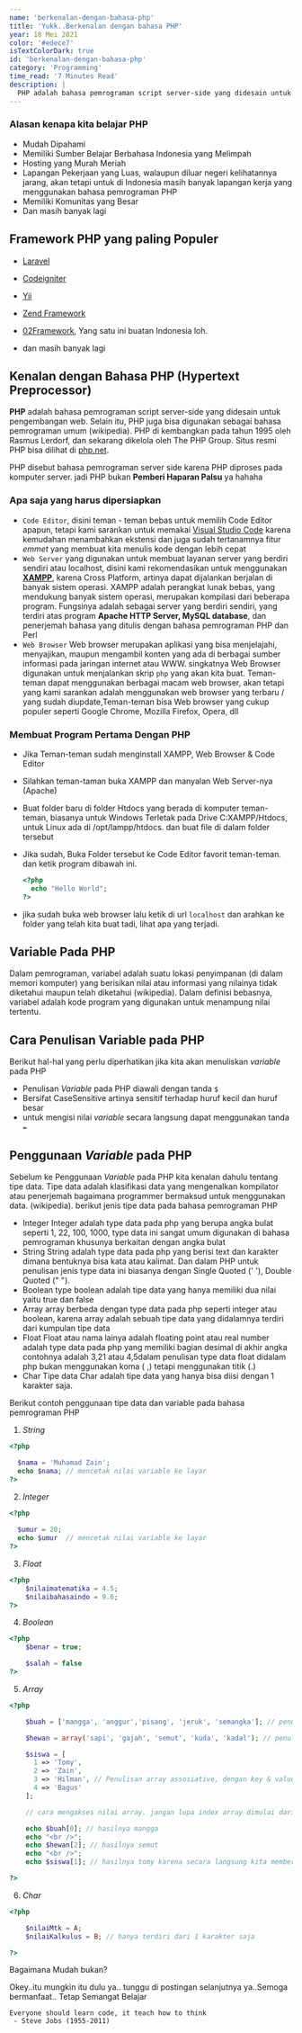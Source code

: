 ```yaml
---
name: 'berkenalan-dengan-bahasa-php'
title: 'Yukk..Berkenalan dengan bahasa PHP'
year: 18 Mei 2021
color: '#edece7'
isTextColorDark: true
id: 'berkenalan-dengan-bahasa-php'
category: 'Programming'
time_read: '7 Minutes Read'
description: |
  PHP adalah bahasa pemrograman script server-side yang didesain untuk pengembangan web, cocok untuk pemula dan juga masih banyak perusahaan yang menggunakan PHP, tertarik untuk mempelajarinya ?
---
```


### Alasan kenapa kita belajar PHP
- Mudah Dipahami
- Memiliki Sumber Belajar Berbahasa Indonesia yang Melimpah
- Hosting yang Murah Meriah
- Lapangan Pekerjaan yang Luas, walaupun diluar negeri kelihatannya jarang, akan tetapi untuk di Indonesia masih banyak lapangan kerja yang menggunakan bahasa pemrograman PHP
- Memiliki Komunitas yang Besar
- Dan masih banyak lagi


## Framework PHP yang paling Populer

- [Laravel](https://laravel.com/)
- [Codeigniter](https://codeigniter.com/)
- [Yii](https://www.yiiframework.com)
- [Zend Framework](https://framework.zend.com/)
- [02Framework](https://o2system.id/), Yang satu ini buatan Indonesia loh.

- dan masih banyak lagi

## Kenalan dengan Bahasa PHP (Hypertext Preprocessor)

__PHP__ adalah bahasa pemrograman script server-side yang didesain untuk pengembangan web. Selain itu, PHP juga bisa digunakan sebagai bahasa pemrograman umum (wikipedia). PHP di kembangkan pada tahun 1995 oleh Rasmus Lerdorf, dan sekarang dikelola oleh The PHP Group. Situs resmi PHP bisa dilihat di [php.net](http://www.php.net).

PHP disebut bahasa pemrograman server side karena PHP diproses pada komputer server. jadi PHP bukan __Pemberi Haparan Palsu__ ya hahaha
### Apa saja yang harus dipersiapkan

- `Code Editor`, disini teman - teman bebas untuk memilih Code Editor apapun, tetapi kami sarankan untuk memakai [Visual Studio Code](https://code.visualstudio.com/) karena kemudahan menambahkan ekstensi dan juga sudah tertanamnya fitur _emmet_ yang membuat kita menulis kode dengan lebih cepat
- `Web Server`  yang digunakan untuk membuat layanan server yang berdiri sendiri atau localhost, disini kami rekomendasikan untuk menggunakan [__XAMPP__](https://www.apachefriends.org/index.html), karena Cross Platform, artinya dapat dijalankan berjalan di banyak sistem operasi. XAMPP adalah perangkat lunak bebas, yang mendukung banyak sistem operasi, merupakan kompilasi dari beberapa program. Fungsinya adalah sebagai server yang berdiri sendiri, yang terdiri atas program __Apache HTTP Server, MySQL database__, dan penerjemah bahasa yang ditulis dengan bahasa pemrograman PHP dan Perl
- `Web Browser` Web browser merupakan aplikasi yang bisa menjelajahi, menyajikan, maupun mengambil konten yang ada di berbagai sumber informasi pada jaringan internet atau WWW. singkatnya Web Browser digunakan untuk menjalankan skrip ``php`` yang akan kita buat. Teman-teman dapat menggunakan berbagai macam web browser, akan tetapi yang kami sarankan adalah menggunakan web browser yang terbaru / yang sudah diupdate,Teman-teman bisa Web browser yang cukup populer seperti Google Chrome, Mozilla Firefox, Opera, dll


### Membuat Program Pertama Dengan PHP

- Jika Teman-teman sudah menginstall XAMPP, Web Browser & Code Editor
- Silahkan teman-taman buka XAMPP dan manyalan Web Server-nya (Apache)
- Buat folder baru di folder Htdocs yang berada di komputer teman-teman, biasanya untuk Windows Terletak pada Drive C:XAMPP/Htdocs, untuk Linux ada di /opt/lampp/htdocs. dan buat file di dalam folder tersebut
- Jika sudah, Buka Folder tersebut ke Code Editor favorit teman-teman. dan ketik program dibawah ini.

  ```php
  <?php
    echo "Hello World";
  ?>
  ```
- jika sudah buka web browser lalu ketik di url ```localhost``` dan arahkan ke folder yang telah kita buat tadi, lihat apa yang terjadi.


## Variable Pada PHP

Dalam pemrograman, variabel adalah suatu lokasi penyimpanan (di dalam memori komputer) yang berisikan nilai atau informasi yang nilainya tidak diketahui maupun telah diketahui (wikipedia). Dalam definisi bebasnya, variabel adalah kode program yang digunakan untuk menampung nilai tertentu. 


## Cara Penulisan Variable pada PHP

Berikut hal-hal yang perlu diperhatikan jika kita akan menuliskan _variable_ pada PHP

- Penulisan _Variable_ pada PHP diawali dengan tanda ```$``` 
- Bersifat CaseSensitive artinya sensitif terhadap huruf kecil dan huruf besar
- untuk mengisi nilai _variable_ secara langsung dapat menggunakan tanda ```=```

## Penggunaan _Variable_ pada PHP

Sebelum ke Penggunaan _Variable_ pada PHP kita kenalan dahulu tentang tipe data. Tipe data adalah klasifikasi data yang mengenalkan kompilator atau penerjemah bagaimana programmer bermaksud untuk menggunakan data. (wikipedia). berikut jenis tipe data pada bahasa pemrograman PHP

- Integer
Integer adalah type data pada php yang berupa angka bulat seperti 1, 22, 100, 1000, type data ini sangat umum digunakan di bahasa pemrograman khusunya berkaitan dengan angka bulat
- String
String adalah type data pada php yang berisi text dan karakter dimana bentuknya bisa kata atau kalimat. Dan dalam PHP untuk penulisan jenis type data ini biasanya dengan Single Quoted (' '), Double Quoted (" "). 
- Boolean
type boolean adalah tipe data yang hanya memiliki dua nilai yaitu true dan false
- Array
array berbeda dengan type data pada php seperti integer atau boolean, karena array adalah sebuah tipe data yang didalamnya terdiri dari kumpulan tipe data
- Float
Float atau nama lainya adalah floating point atau real number adalah type data pada php yang memiliki bagian desimal di akhir angka contohnya adalah 3,21 atau 4,5dalam penulisan type data float didalam php bukan menggunakan koma ( ,) tetapi menggunakan titik (.)
- Char 
Tipe data Char adalah tipe data yang hanya bisa diisi dengan 1 karakter saja. 

Berikut contoh penggunaan tipe data dan variable pada bahasa pemrograman PHP

1. _String_
```php
<?php 

  $nama = 'Muhamad Zain';
  echo $nama; // mencetak nilai variable ke layar
?>

```
2. _Integer_

```php
<?php
  
  $umur = 20;
  echo $umur  // mencetak nilai variable ke layar
?>
```
3. _Float_

```php
<?php
    $nilaimatematika = 4.5;
    $nilaibahasaindo = 9.6;
?>
```
4. _Boolean_

```php
<?php
    $benar = true;

    $salah = false
?>
```
5. _Array_ 

```php
<?php

    $buah = ['mangga', 'anggur','pisang', 'jeruk', 'semangka']; // penulisan array baru

    $hewan = array('sapi', 'gajah', 'semut', 'kuda', 'kadal'); // penulisan array lama

    $siswa = [
      1 => 'Tomy',
      2 => 'Zain',
      3 => 'Hilman', // Penulisan array assosiative, dengan key & value
      4 => 'Bagus'
    ];

    // cara mengakses nilai array. jangan lupa index array dimulai dari 0 

    echo $buah[0]; // hasilnya mangga
    echo "<br />";
    echo $hewan[2]; // hasilnya semut
    echo "<br />";
    echo $siswa[1]; // hasilnya tomy karena secara langsung kita memberi key pada elemen array

?>

```
6. _Char_

```php
<?php

    $nilaiMtk = A;
    $nilaiKalkulus = B; // hanya terdiri dari 1 karakter saja

?>

```
Bagaimana Mudah bukan?

Okey..itu mungkin itu dulu ya.. tunggu di postingan selanjutnya ya..Semoga bermanfaat.. Tetap Semangat Belajar 


```
Everyone should learn code, it teach how to think
 - Steve Jobs (1955-2011)
```


